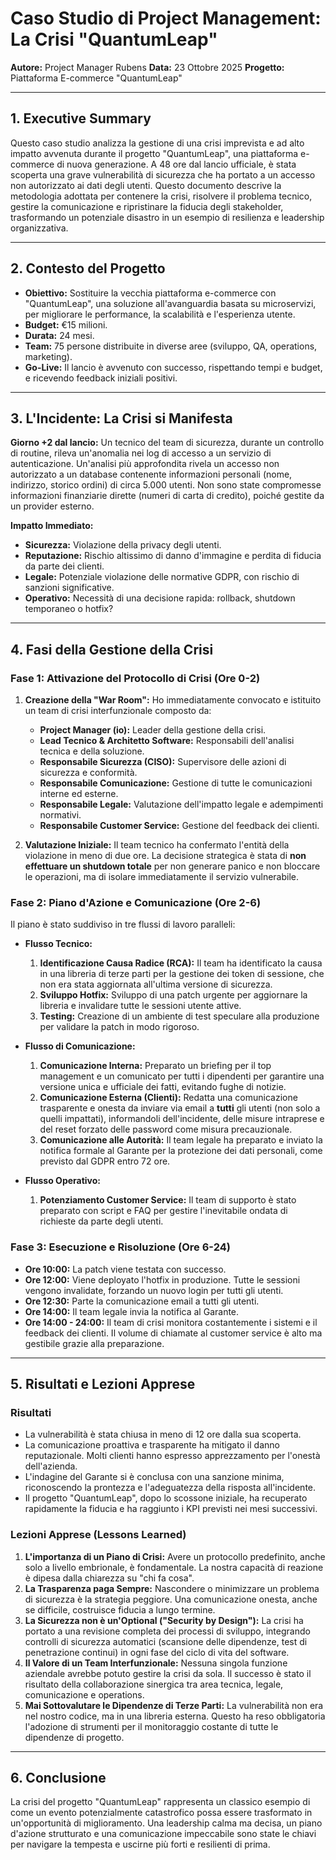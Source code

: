 # Caso Studio di Project Management: La Crisi "QuantumLeap"

**Autore:** Project Manager Rubens
**Data:** 23 Ottobre 2025
**Progetto:** Piattaforma E-commerce "QuantumLeap"

---

## 1\. Executive Summary

Questo caso studio analizza la gestione di una crisi imprevista e ad alto impatto avvenuta durante il progetto "QuantumLeap", una piattaforma e-commerce di nuova generazione. A 48 ore dal lancio ufficiale, è stata scoperta una grave vulnerabilità di sicurezza che ha portato a un accesso non autorizzato ai dati degli utenti. Questo documento descrive la metodologia adottata per contenere la crisi, risolvere il problema tecnico, gestire la comunicazione e ripristinare la fiducia degli stakeholder, trasformando un potenziale disastro in un esempio di resilienza e leadership organizzativa.

---

## 2\. Contesto del Progetto

* **Obiettivo:** Sostituire la vecchia piattaforma e-commerce con "QuantumLeap", una soluzione all'avanguardia basata su microservizi, per migliorare le performance, la scalabilità e l'esperienza utente.
* **Budget:** €15 milioni.
* **Durata:** 24 mesi.
* **Team:** 75 persone distribuite in diverse aree (sviluppo, QA, operations, marketing).
* **Go-Live:** Il lancio è avvenuto con successo, rispettando tempi e budget, e ricevendo feedback iniziali positivi.

---

## 3\. L'Incidente: La Crisi si Manifesta

**Giorno +2 dal lancio:** Un tecnico del team di sicurezza, durante un controllo di routine, rileva un'anomalia nei log di accesso a un servizio di autenticazione. Un'analisi più approfondita rivela un accesso non autorizzato a un database contenente informazioni personali (nome, indirizzo, storico ordini) di circa 5.000 utenti. Non sono state compromesse informazioni finanziarie dirette (numeri di carta di credito), poiché gestite da un provider esterno.

**Impatto Immediato:**

* **Sicurezza:** Violazione della privacy degli utenti.
* **Reputazione:** Rischio altissimo di danno d'immagine e perdita di fiducia da parte dei clienti.
* **Legale:** Potenziale violazione delle normative GDPR, con rischio di sanzioni significative.
* **Operativo:** Necessità di una decisione rapida: rollback, shutdown temporaneo o hotfix?

---

## 4\. Fasi della Gestione della Crisi

### Fase 1: Attivazione del Protocollo di Crisi (Ore 0-2)

1. **Creazione della "War Room":** Ho immediatamente convocato e istituito un team di crisi interfunzionale composto da:

   * **Project Manager (io):** Leader della gestione della crisi.
   * **Lead Tecnico \& Architetto Software:** Responsabili dell'analisi tecnica e della soluzione.
   * **Responsabile Sicurezza (CISO):** Supervisore delle azioni di sicurezza e conformità.
   * **Responsabile Comunicazione:** Gestione di tutte le comunicazioni interne ed esterne.
   * **Responsabile Legale:** Valutazione dell'impatto legale e adempimenti normativi.
   * **Responsabile Customer Service:** Gestione del feedback dei clienti.

2. **Valutazione Iniziale:** Il team tecnico ha confermato l'entità della violazione in meno di due ore. La decisione strategica è stata di **non effettuare un shutdown totale** per non generare panico e non bloccare le operazioni, ma di isolare immediatamente il servizio vulnerabile.

### Fase 2: Piano d'Azione e Comunicazione (Ore 2-6)

Il piano è stato suddiviso in tre flussi di lavoro paralleli:

* **Flusso Tecnico:**

  1. **Identificazione Causa Radice (RCA):** Il team ha identificato la causa in una libreria di terze parti per la gestione dei token di sessione, che non era stata aggiornata all'ultima versione di sicurezza.
  2. **Sviluppo Hotfix:** Sviluppo di una patch urgente per aggiornare la libreria e invalidare tutte le sessioni utente attive.
  3. **Testing:** Creazione di un ambiente di test speculare alla produzione per validare la patch in modo rigoroso.

* **Flusso di Comunicazione:**

  1. **Comunicazione Interna:** Preparato un briefing per il top management e un comunicato per tutti i dipendenti per garantire una versione unica e ufficiale dei fatti, evitando fughe di notizie.
  2. **Comunicazione Esterna (Clienti):** Redatta una comunicazione trasparente e onesta da inviare via email a **tutti** gli utenti (non solo a quelli impattati), informandoli dell'incidente, delle misure intraprese e del reset forzato delle password come misura precauzionale.
  3. **Comunicazione alle Autorità:** Il team legale ha preparato e inviato la notifica formale al Garante per la protezione dei dati personali, come previsto dal GDPR entro 72 ore.

* **Flusso Operativo:**

  1. **Potenziamento Customer Service:** Il team di supporto è stato preparato con script e FAQ per gestire l'inevitabile ondata di richieste da parte degli utenti.

### Fase 3: Esecuzione e Risoluzione (Ore 6-24)

* **Ore 10:00:** La patch viene testata con successo.
* **Ore 12:00:** Viene deployato l'hotfix in produzione. Tutte le sessioni vengono invalidate, forzando un nuovo login per tutti gli utenti.
* **Ore 12:30:** Parte la comunicazione email a tutti gli utenti.
* **Ore 14:00:** Il team legale invia la notifica al Garante.
* **Ore 14:00 - 24:00:** Il team di crisi monitora costantemente i sistemi e il feedback dei clienti. Il volume di chiamate al customer service è alto ma gestibile grazie alla preparazione.

---

## 5\. Risultati e Lezioni Apprese

### Risultati

* La vulnerabilità è stata chiusa in meno di 12 ore dalla sua scoperta.
* La comunicazione proattiva e trasparente ha mitigato il danno reputazionale. Molti clienti hanno espresso apprezzamento per l'onestà dell'azienda.
* L'indagine del Garante si è conclusa con una sanzione minima, riconoscendo la prontezza e l'adeguatezza della risposta all'incidente.
* Il progetto "QuantumLeap", dopo lo scossone iniziale, ha recuperato rapidamente la fiducia e ha raggiunto i KPI previsti nei mesi successivi.

### Lezioni Apprese (Lessons Learned)

1. **L'importanza di un Piano di Crisi:** Avere un protocollo predefinito, anche solo a livello embrionale, è fondamentale. La nostra capacità di reazione è dipesa dalla chiarezza su "chi fa cosa".
2. **La Trasparenza paga Sempre:** Nascondere o minimizzare un problema di sicurezza è la strategia peggiore. Una comunicazione onesta, anche se difficile, costruisce fiducia a lungo termine.
3. **La Sicurezza non è un'Optional ("Security by Design"):** La crisi ha portato a una revisione completa dei processi di sviluppo, integrando controlli di sicurezza automatici (scansione delle dipendenze, test di penetrazione continui) in ogni fase del ciclo di vita del software.
4. **Il Valore di un Team Interfunzionale:** Nessuna singola funzione aziendale avrebbe potuto gestire la crisi da sola. Il successo è stato il risultato della collaborazione sinergica tra area tecnica, legale, comunicazione e operations.
5. **Mai Sottovalutare le Dipendenze di Terze Parti:** La vulnerabilità non era nel nostro codice, ma in una libreria esterna. Questo ha reso obbligatoria l'adozione di strumenti per il monitoraggio costante di tutte le dipendenze di progetto.

---

## 6\. Conclusione

La crisi del progetto "QuantumLeap" rappresenta un classico esempio di come un evento potenzialmente catastrofico possa essere trasformato in un'opportunità di miglioramento. Una leadership calma ma decisa, un piano d'azione strutturato e una comunicazione impeccabile sono state le chiavi per navigare la tempesta e uscirne più forti e resilienti di prima.

